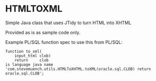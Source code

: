 # HTMLTOXML
Simple Java class that uses JTidy to turn HTML into XHTML

Provided as is as sample code only.

Example PL/SQL function spec to use this from PL/SQL:
```
function to_xml(
    input_html clob) 
    return     clob
is language java name 
'com.stevemuench.utils.HTMLToXHTML.toXML(oracle.sql.CLOB) return oracle.sql.CLOB';
```
